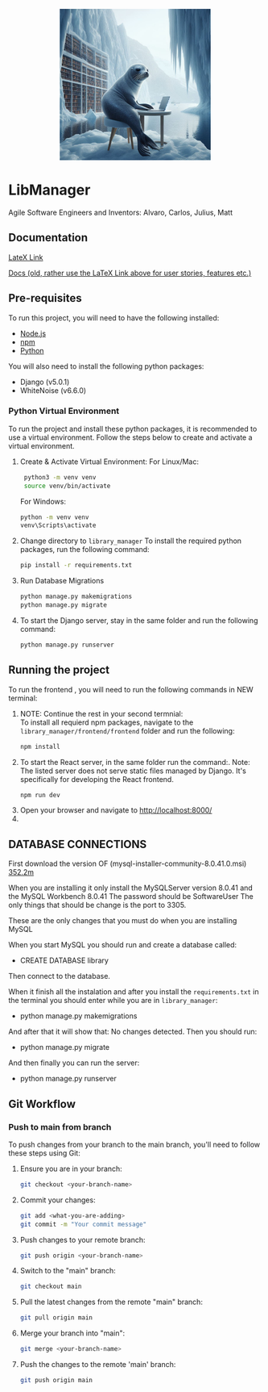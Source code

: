 <p align="center">
  <img src="library_manager\frontend\public\images\library_seal.jpg" alt="docu_llama" width="300"/>
  <br>
</p>

# LibManager

Agile Software Engineers and Inventors: Alvaro, Carlos, Julius, Matt

## Documentation

[LateX Link](https://sharelatex.tum.de/1436619729gkstxqtxbvgv)

[Docs (old, rather use the LaTeX Link above for user stories, features etc.)](docs/README.md)

## Pre-requisites

To run this project, you will need to have the following installed:

- [Node.js](https://nodejs.org/en/)
- [npm](https://www.npmjs.com/)
- [Python](https://www.python.org/)

You will also need to install the following python packages:

- Django (v5.0.1)
- WhiteNoise (v6.6.0)

### Python Virtual Environment

To run the project and install these python packages, it is recommended to use a virtual environment. Follow the steps below to create and activate a virtual environment.

1. Create & Activate Virtual Environment:
   For Linux/Mac:

   ```bash
    python3 -m venv venv
    source venv/bin/activate
   ```

   For Windows:

   ```bash
   python -m venv venv
   venv\Scripts\activate

   ```

2. Change directory to `library_manager` To install the required python packages, run the following command:

   ```bash
   pip install -r requirements.txt
   ```

3. Run Database Migrations

   ```bash
   python manage.py makemigrations
   python manage.py migrate
   ```

4. To start the Django server, stay in the same folder and run the following command:
   ```bash
   python manage.py runserver
   ```

## Running the project

To run the frontend , you will need to run the following commands in NEW terminal:

1. NOTE: Continue the rest in your second termnial:  
    To install all requierd npm packages, navigate to the `library_manager/frontend/frontend` folder and run the following:
   ```bash
   npm install
   ```
2. To start the React server, in the same folder run the command:. Note: The listed server does not serve static files managed by Django. It's specifically for developing the React frontend.
   ```bash
   npm run dev
   ```
3. Open your browser and navigate to [http://localhost:8000/](http://localhost:8000/)
4.

## DATABASE CONNECTIONS

First download the version OF (mysql-installer-community-8.0.41.0.msi) [352.2m](https://dev.mysql.com/downloads/installer/)

When you are installing it only install the MySQLServer version 8.0.41 and the MySQL Workbench 8.0.41
The password should be SoftwareUser
The only things that should be change is the port to 3305.

These are the only changes that you must do when you are installing MySQL

When you start MySQL you should run and create a database called:

- CREATE DATABASE library

Then connect to the database.

When it finish all the instalation and after you install the `requirements.txt` in the terminal you should enter while you are in `library_manager`:

- python manage.py makemigrations

And after that it will show that: No changes detected. Then you should run:

- python manage.py migrate

And then finally you can run the server:

- python manage.py runserver

## Git Workflow

### Push to main from branch

To push changes from your branch to the main branch, you'll need to follow these steps using Git:

1. Ensure you are in your branch:

   ```bash
   git checkout <your-branch-name>
   ```

2. Commit your changes:

   ```bash
   git add <what-you-are-adding>
   git commit -m "Your commit message"
   ```

3. Push changes to your remote branch:

   ```bash
   git push origin <your-branch-name>
   ```

4. Switch to the "main" branch:

   ```bash
   git checkout main
   ```

5. Pull the latest changes from the remote "main" branch:

   ```bash
   git pull origin main
   ```

6. Merge your branch into "main":

   ```bash
   git merge <your-branch-name>
   ```

7. Push the changes to the remote 'main' branch:
   ```bash
   git push origin main
   ```
